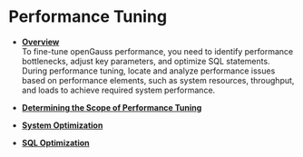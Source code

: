 # Performance Tuning<a name="EN-US_TOPIC_0245374517"></a>

-   **[Overview](overview-15.md)**  
To fine-tune openGauss performance, you need to identify performance bottlenecks, adjust key parameters, and optimize SQL statements. During performance tuning, locate and analyze performance issues based on performance elements, such as system resources, throughput, and loads to achieve required system performance.
-   **[Determining the Scope of Performance Tuning](determining-the-scope-of-performance-tuning.md)**  

-   **[System Optimization](system-optimization.md)**  

-   **[SQL Optimization](sql-optimization.md)**  


